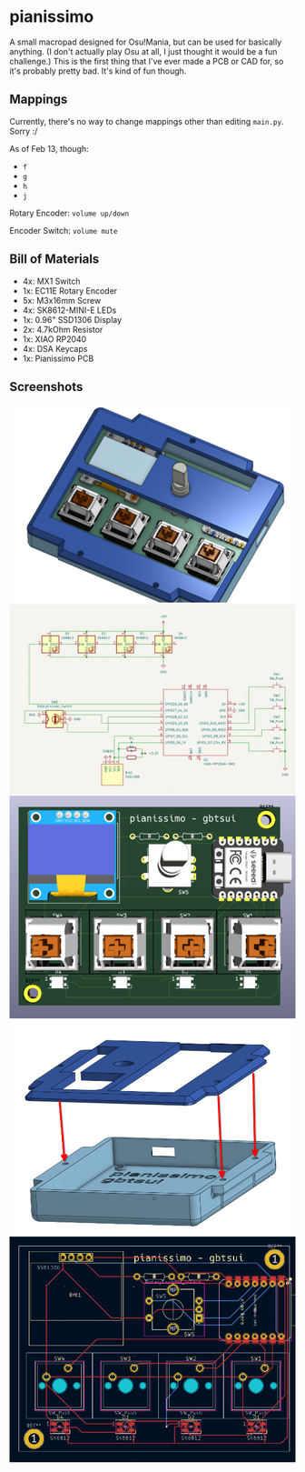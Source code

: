# pianissimo
A small macropad designed for Osu!Mania, but can be used for basically anything.
(I don't actually play Osu at all, I just thought it would be a fun challenge.)
This is the first thing that I've ever made a PCB or CAD for, so it's probably pretty bad.
It's kind of fun though.
## Mappings
Currently, there's no way to change mappings other than editing `main.py`. Sorry :/

As of Feb 13, though:

- `f`
- `g`
- `h`
- `j`

Rotary Encoder: `volume up/down`

Encoder Switch: `volume mute`

## Bill of Materials
- 4x: MX1 Switch
- 1x: EC11E Rotary Encoder
- 5x: M3x16mm Screw
- 4x: SK8612-MINI-E LEDs
- 1x: 0.96" SSD1306 Display
- 2x: 4.7kOhm Resistor
- 1x: XIAO RP2040
- 4x: DSA Keycaps
- 1x: Pianissimo PCB

## Screenshots
![image](images/ksnip_20250213-175704.png)
![image](images/ksnip_20250213-175726.png)
![image](images/ksnip_20250213-175743.png)
![image](images/ksnip_20250213-175845.png)
![image](images/ksnip_20250213-175958.png)